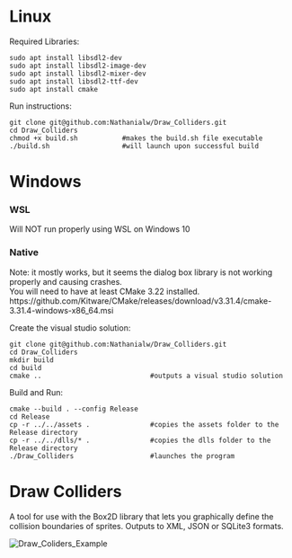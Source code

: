 <h1>Linux</h1>

Required Libraries:
    
    sudo apt install libsdl2-dev
    sudo apt install libsdl2-image-dev
    sudo apt install libsdl2-mixer-dev
    sudo apt install libsdl2-ttf-dev
    sudo apt install cmake


Run instructions:

    git clone git@github.com:Nathanialw/Draw_Colliders.git
    cd Draw_Colliders
    chmod +x build.sh           #makes the build.sh file executable
    ./build.sh                  #will launch upon successful build 


<h1>Windows</h1>

<h3>WSL</h3>
Will NOT run properly using WSL on Windows 10
<h3>Native</h3>
Note: it mostly works, but it seems the dialog box library is not working properly and causing crashes.<br>
You will need to have at least CMake 3.22 installed. https://github.com/Kitware/CMake/releases/download/v3.31.4/cmake-3.31.4-windows-x86_64.msi <br> 

Create the visual studio solution:

    git clone git@github.com:Nathanialw/Draw_Colliders.git
    cd Draw_Colliders
    mkdir build
    cd build
    cmake ..                           #outputs a visual studio solution

Build and Run:

    cmake --build . --config Release
    cd Release 
    cp -r ../../assets .               #copies the assets folder to the Release directory
    cp -r ../../dlls/* .               #copies the dlls folder to the Release directory
    ./Draw_Colliders                   #launches the program

<h1>Draw Colliders</h1>

A tool for use with the Box2D library that lets you graphically define the collision boundaries of sprites. Outputs to XML, JSON or SQLite3 formats.

![Draw_Coliders_Example](https://github.com/Nathanialw/Draw_Colliders/assets/52517284/6a69fcc0-d828-48dc-9e04-553d5809a0ff)
